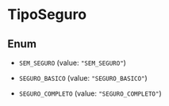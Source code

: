 
# TipoSeguro

## Enum


* `SEM_SEGURO` (value: `"SEM_SEGURO"`)

* `SEGURO_BASICO` (value: `"SEGURO_BASICO"`)

* `SEGURO_COMPLETO` (value: `"SEGURO_COMPLETO"`)



